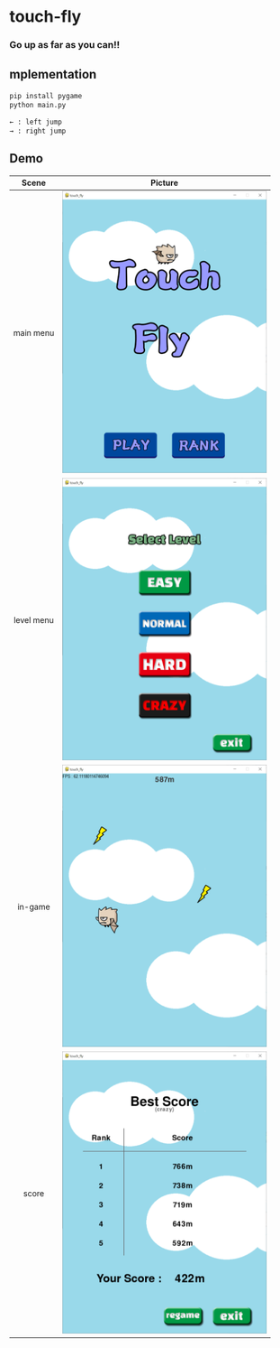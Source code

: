 # touch-fly

### Go up as far as you can!!

## mplementation
```
pip install pygame
python main.py
```
```
← : left jump
→ : right jump
```

## Demo

|Scene|Picture|
|:---:|:---:|
|main menu| <img src="images/screen_shot/1.png" height = "500"/>|
| level menu  | <img src="images/screen_shot/2.png" height = "500"/>|
| in-game |<img src="images/screen_shot/3.png" height = "500"/>|
|score |  <img src="images/screen_shot/4.png" height = "500"/>|
